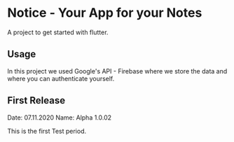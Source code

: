# Notice - Your App for your Notes

A project to get started with flutter.

## Usage

In this project we used Google's API - Firebase where we store the data and where you can authenticate yourself.

## First Release
Date: 07.11.2020
Name: Alpha 1.0.02

This is the first Test period.
